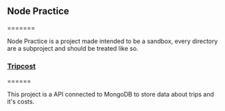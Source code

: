 ## Node Practice
=======

Node Practice is a project made intended to be a sandbox, every directory are a subproject and should be treated like so.


### [Tripcost](https://github.com/picolloo/NodePratice/tree/master/tripcost)
======

This project is a API connected to MongoDB to store data about trips and it's costs.

